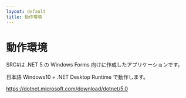 ```yaml
---
layout: default
title: 動作環境
---
```


# 動作環境

SRC#は .NET 5 の Windows Forms 向けに作成したアプリケーションです。

日本語 Windows10 + .NET Desktop Runtime で動作します。

https://dotnet.microsoft.com/download/dotnet/5.0
